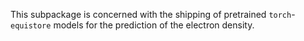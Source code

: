 This subpackage is concerned with the shipping of pretrained `torch`-`equistore`
models for the prediction of the electron density.